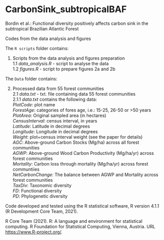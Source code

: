 # CarbonSink_subtropicalBAF

Bordin et al.: Functional diversity positively affects carbon sink in the subtropical Brazilian Atlantic Forest 

Codes from the data analysis and figures


The `R scripts` folder contains:

1. Scripts from the data analysis and figures preparation\
    1.1 *data_analysis.R* - script to analyse the data\
    1.2 *figures.R* - script to prepare figures 2a and 2b
  
The `Data` folder contains:

2. Processed data from 55 forest communities\
    2.1 *data.txt* - txt. file containing data 55 forest communities\
      2.1.1 *data.txt* contains the following data:\
            *PlotCode*: plot name\
            *ForestAge*: categories of fores age, i.e.: 15-25, 26-50 or >50 years\
            *PlotArea*: Original sampled area (in hectares)\
            *CensusInterval*: census interval, in years\
            *Latitude*: Latitude in decimal degrees\
            *Longitude*: Longitude in decimal degrees\
            *Weight*: plot+census interval weight (see the paper for details)\
            *AGC*: Above-ground Carbon Stocks (Mg/ha) across all forest communities\
            *AGWP*: Above-ground Wood Carbon Productivity (Mg/ha/yr) across forest communities\
            *Mortality*: Carbon loss through mortality (Mg/ha/yr) across forest communtiies\
            *NetCarbonChange*: The balance between AGWP and Mortality across forest communities\
            *TaxDiv*: Taxonomic diversity\
            *FD*: Functional diversity\
            *PD*: Phylogenetic diversity
   

    
    
Code developed and tested using the R statistical software, R version 4.1.1 (R Development Core Team, 2021).

R Core Team (2021). R: A language and environment for statistical computing.
  R Foundation for Statistical Computing, Vienna, Austria. URL
  https://www.R-project.org/.